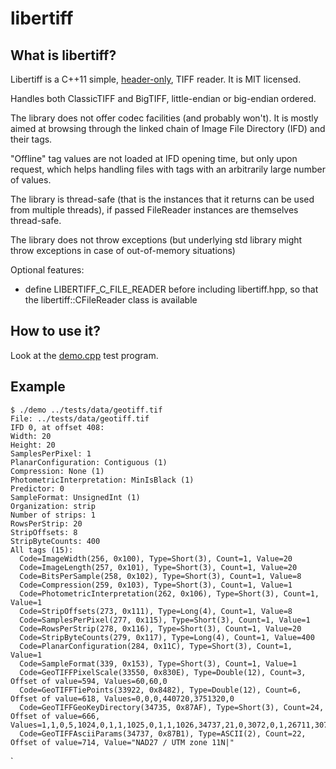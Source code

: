 # libertiff

## What is libertiff?

Libertiff is a C++11 simple, [header-only](libertiff.hpp), TIFF reader. It is MIT licensed.

Handles both ClassicTIFF and BigTIFF, little-endian or big-endian ordered.

The library does not offer codec facilities (and probably won't). It is mostly aimed at
browsing through the linked chain of Image File Directory (IFD) and their tags.

"Offline" tag values are not loaded at IFD opening time, but only upon
request, which helps handling files with tags with an arbitrarily large
number of values.

The library is thread-safe (that is the instances that it returns can
be used from multiple threads), if passed FileReader instances are themselves
thread-safe.

The library does not throw exceptions (but underlying std library might
throw exceptions in case of out-of-memory situations)

Optional features:
- define LIBERTIFF_C_FILE_READER before including libertiff.hpp, so that
  the libertiff::CFileReader class is available

## How to use it?

Look at the [demo.cpp](demo.cpp) test program.

## Example

```console
$ ./demo ../tests/data/geotiff.tif
File: ../tests/data/geotiff.tif
IFD 0, at offset 408:
Width: 20
Height: 20
SamplesPerPixel: 1
PlanarConfiguration: Contiguous (1)
Compression: None (1)
PhotometricInterpretation: MinIsBlack (1)
Predictor: 0
SampleFormat: UnsignedInt (1)
Organization: strip
Number of strips: 1
RowsPerStrip: 20
StripOffsets: 8
StripByteCounts: 400
All tags (15):
  Code=ImageWidth(256, 0x100), Type=Short(3), Count=1, Value=20
  Code=ImageLength(257, 0x101), Type=Short(3), Count=1, Value=20
  Code=BitsPerSample(258, 0x102), Type=Short(3), Count=1, Value=8
  Code=Compression(259, 0x103), Type=Short(3), Count=1, Value=1
  Code=PhotometricInterpretation(262, 0x106), Type=Short(3), Count=1, Value=1
  Code=StripOffsets(273, 0x111), Type=Long(4), Count=1, Value=8
  Code=SamplesPerPixel(277, 0x115), Type=Short(3), Count=1, Value=1
  Code=RowsPerStrip(278, 0x116), Type=Short(3), Count=1, Value=20
  Code=StripByteCounts(279, 0x117), Type=Long(4), Count=1, Value=400
  Code=PlanarConfiguration(284, 0x11C), Type=Short(3), Count=1, Value=1
  Code=SampleFormat(339, 0x153), Type=Short(3), Count=1, Value=1
  Code=GeoTIFFPixelScale(33550, 0x830E), Type=Double(12), Count=3, Offset of value=594, Values=60,60,0
  Code=GeoTIFFTiePoints(33922, 0x8482), Type=Double(12), Count=6, Offset of value=618, Values=0,0,0,440720,3751320,0
  Code=GeoTIFFGeoKeyDirectory(34735, 0x87AF), Type=Short(3), Count=24, Offset of value=666, Values=1,1,0,5,1024,0,1,1,1025,0,1,1,1026,34737,21,0,3072,0,1,26711,3076,0,1,9001
  Code=GeoTIFFAsciiParams(34737, 0x87B1), Type=ASCII(2), Count=22, Offset of value=714, Value="NAD27 / UTM zone 11N|"
```
`

